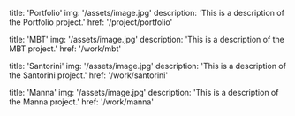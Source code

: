 

title: 'Portfolio'
img: '/assets/image.jpg'
description: 'This is a description of the Portfolio project.'
href: '/project/portfolio'



title: 'MBT'
img: '/assets/image.jpg'
description: 'This is a description of the MBT project.'
href: '/work/mbt'


title: 'Santorini'
img: '/assets/image.jpg'
description: 'This is a description of the Santorini project.'
href: '/work/santorini'

title: 'Manna'
img: '/assets/image.jpg'
description: 'This is a description of the Manna project.'
href: '/work/manna'
